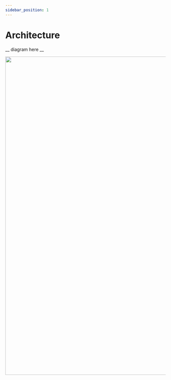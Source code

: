 ```yaml
---
sidebar_position: 1
---
```


# Architecture

__ diagram here __

<img src="/img/omni-intro.png" width="1000px"/>



